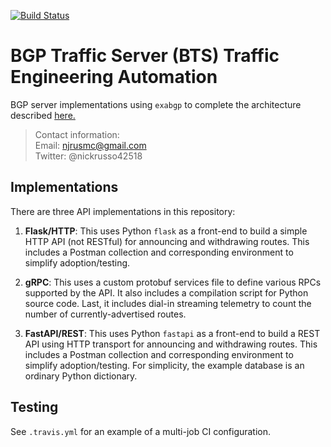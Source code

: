 [![Build Status](https://app.travis-ci.com/nickrusso42518/bts.svg?branch=master)](
https://app.travis-ci.com/nickrusso42518/bts)

# BGP Traffic Server (BTS) Traffic Engineering Automation

BGP server implementations using `exabgp` to complete
the architecture described [here.](http://njrusmc.net/pub/bts_leaf_spine.pdf)

> Contact information:\
> Email:    njrusmc@gmail.com\
> Twitter:  @nickrusso42518

## Implementations

There are three API implementations in this repository:

1. __Flask/HTTP__: This uses Python `flask` as a front-end to build a simple
   HTTP API (not RESTful) for announcing and withdrawing routes. 
   This includes a Postman collection and corresponding environment to
   simplify adoption/testing.

2. __gRPC__: This uses a custom protobuf services file to define various
   RPCs supported by the API. It also includes a compilation script
   for Python source code. Last, it includes dial-in streaming telemetry
   to count the number of currently-advertised routes.

3. __FastAPI/REST__: This uses Python `fastapi` as a front-end to build a REST
   API using HTTP transport for announcing and withdrawing routes. 
   This includes a Postman collection and corresponding environment to
   simplify adoption/testing. For simplicity, the example database is an
   ordinary Python dictionary.

## Testing
See `.travis.yml` for an example of a multi-job CI configuration.

